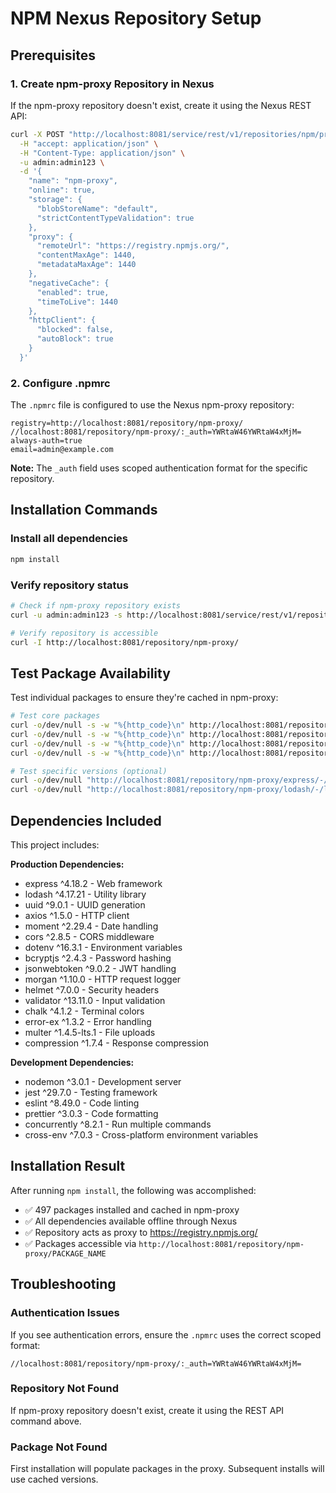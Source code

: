 # NPM Nexus Repository Setup

## Prerequisites

### 1. Create npm-proxy Repository in Nexus
If the npm-proxy repository doesn't exist, create it using the Nexus REST API:

```bash
curl -X POST "http://localhost:8081/service/rest/v1/repositories/npm/proxy" \
  -H "accept: application/json" \
  -H "Content-Type: application/json" \
  -u admin:admin123 \
  -d '{
    "name": "npm-proxy",
    "online": true,
    "storage": {
      "blobStoreName": "default",
      "strictContentTypeValidation": true
    },
    "proxy": {
      "remoteUrl": "https://registry.npmjs.org/",
      "contentMaxAge": 1440,
      "metadataMaxAge": 1440
    },
    "negativeCache": {
      "enabled": true,
      "timeToLive": 1440
    },
    "httpClient": {
      "blocked": false,
      "autoBlock": true
    }
  }'
```

### 2. Configure .npmrc
The `.npmrc` file is configured to use the Nexus npm-proxy repository:

```
registry=http://localhost:8081/repository/npm-proxy/
//localhost:8081/repository/npm-proxy/:_auth=YWRtaW46YWRtaW4xMjM=
always-auth=true
email=admin@example.com
```

**Note:** The `_auth` field uses scoped authentication format for the specific repository.

## Installation Commands

### Install all dependencies
```bash
npm install
```

### Verify repository status
```bash
# Check if npm-proxy repository exists
curl -u admin:admin123 -s http://localhost:8081/service/rest/v1/repositories | grep npm-proxy

# Verify repository is accessible
curl -I http://localhost:8081/repository/npm-proxy/
```

## Test Package Availability

Test individual packages to ensure they're cached in npm-proxy:

```bash
# Test core packages
curl -o/dev/null -s -w "%{http_code}\n" http://localhost:8081/repository/npm-proxy/express
curl -o/dev/null -s -w "%{http_code}\n" http://localhost:8081/repository/npm-proxy/lodash
curl -o/dev/null -s -w "%{http_code}\n" http://localhost:8081/repository/npm-proxy/uuid
curl -o/dev/null -s -w "%{http_code}\n" http://localhost:8081/repository/npm-proxy/axios

# Test specific versions (optional)
curl -o/dev/null "http://localhost:8081/repository/npm-proxy/express/-/express-4.18.2.tgz"
curl -o/dev/null "http://localhost:8081/repository/npm-proxy/lodash/-/lodash-4.17.21.tgz"
```

## Dependencies Included

This project includes:

**Production Dependencies:**
- express ^4.18.2 - Web framework
- lodash ^4.17.21 - Utility library
- uuid ^9.0.1 - UUID generation
- axios ^1.5.0 - HTTP client
- moment ^2.29.4 - Date handling
- cors ^2.8.5 - CORS middleware
- dotenv ^16.3.1 - Environment variables
- bcryptjs ^2.4.3 - Password hashing
- jsonwebtoken ^9.0.2 - JWT handling
- morgan ^1.10.0 - HTTP request logger
- helmet ^7.0.0 - Security headers
- validator ^13.11.0 - Input validation
- chalk ^4.1.2 - Terminal colors
- error-ex ^1.3.2 - Error handling
- multer ^1.4.5-lts.1 - File uploads
- compression ^1.7.4 - Response compression

**Development Dependencies:**
- nodemon ^3.0.1 - Development server
- jest ^29.7.0 - Testing framework
- eslint ^8.49.0 - Code linting
- prettier ^3.0.3 - Code formatting
- concurrently ^8.2.1 - Run multiple commands
- cross-env ^7.0.3 - Cross-platform environment variables

## Installation Result

After running `npm install`, the following was accomplished:
- ✅ 497 packages installed and cached in npm-proxy
- ✅ All dependencies available offline through Nexus
- ✅ Repository acts as proxy to https://registry.npmjs.org/
- ✅ Packages accessible via `http://localhost:8081/repository/npm-proxy/PACKAGE_NAME`

## Troubleshooting

### Authentication Issues
If you see authentication errors, ensure the `.npmrc` uses the correct scoped format:
```
//localhost:8081/repository/npm-proxy/:_auth=YWRtaW46YWRtaW4xMjM=
```

### Repository Not Found
If npm-proxy repository doesn't exist, create it using the REST API command above.

### Package Not Found
First installation will populate packages in the proxy. Subsequent installs will use cached versions.